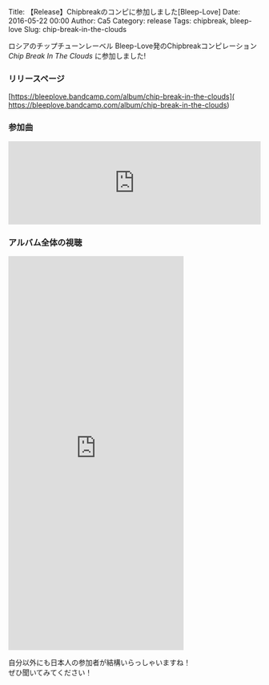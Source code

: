 Title: 【Release】Chipbreakのコンピに参加しました[Bleep-Love]
Date: 2016-05-22 00:00
Author: Ca5
Category: release
Tags: chipbreak, bleep-love
Slug: chip-break-in-the-clouds

ロシアのチップチューンレーベル Bleep-Love発のChipbreakコンピレーション  
*Chip Break In The Clouds* に参加しました!

### リリースページ  
[https://bleeplove.bandcamp.com/album/chip-break-in-the-clouds]( https://bleeplove.bandcamp.com/album/chip-break-in-the-clouds)

### 参加曲
<iframe width="100%" height="166" scrolling="no" frameborder="no" src="https://w.soundcloud.com/player/?url=https%3A//api.soundcloud.com/tracks/265177573&amp;color=ff5500&amp;auto_play=false&amp;hide_related=false&amp;show_comments=true&amp;show_user=true&amp;show_reposts=false"></iframe>


### アルバム全体の視聴
<iframe style="border: 0; width: 350px; height: 786px;" src="https://bandcamp.com/EmbeddedPlayer/album=2780967111/size=large/bgcol=ffffff/linkcol=0687f5/transparent=true/" seamless><a href="http://bleeplove.bandcamp.com/album/chip-break-in-the-clouds">Chip Break In The Clouds by BleepLove</a></iframe>

自分以外にも日本人の参加者が結構いらっしゃいますね！  
ぜひ聞いてみてください！
